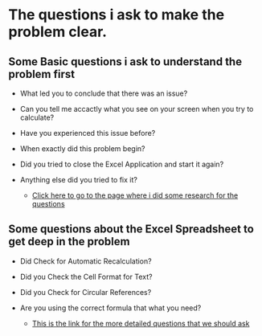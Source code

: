 # The questions i ask to make the problem clear.

## Some Basic questions i ask to understand the problem first

+ What led you to conclude that there was an issue?
+ Can you tell me accactly what you see on your screen when you try to calculate?
+ Have you experienced this issue before?
+ When exactly did this problem begin?
+ Did you tried to close the Excel Application and start it again?
+ Anything else did you tried to fix it?

  + [Click here to go to the page where i did some research for the questions](https://surveysparrow.com/blog/probing-questions-customer-service/)

## Some questions about the Excel Spreadsheet to get deep in the problem

+ Did Check for Automatic Recalculation?
+ Did you Check the Cell Format for Text?
+ Did you Check for Circular References?
+ Are you using the correct formula that what you need?

  + [This is the link for the more detailed questions that we should ask](https://www.pryor.com/blog/why-is-your-excel-formula-not-calculating/)

